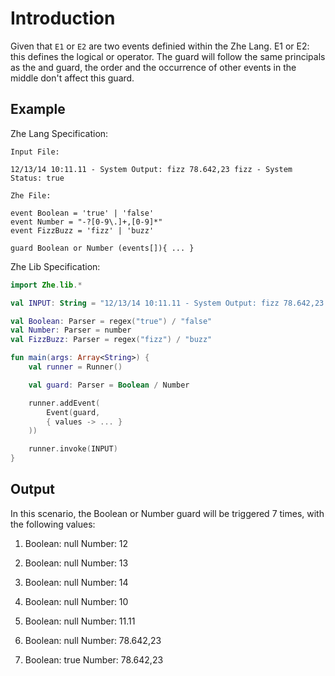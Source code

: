 # Introduction

Given that `E1` or `E2` are two events definied within the Zhe Lang.
E1 or E2: this defines the logical or operator. The guard will follow 
the same principals as the and guard, the order and the occurrence of 
other events in the middle don't affect this guard.

## Example

Zhe Lang Specification:

```
Input File:

12/13/14 10:11.11 - System Output: fizz 78.642,23 fizz - System Status: true

Zhe File:

event Boolean = 'true' | 'false'
event Number = "-?[0-9\.]+,[0-9]*"
event FizzBuzz = 'fizz' | 'buzz'

guard Boolean or Number (events[]){ ... }
```

Zhe Lib Specification:


```kotlin
import Zhe.lib.*

val INPUT: String = "12/13/14 10:11.11 - System Output: fizz 78.642,23 fizz - System Status: true"

val Boolean: Parser = regex("true") / "false"
val Number: Parser = number
val FizzBuzz: Parser = regex("fizz") / "buzz"

fun main(args: Array<String>) {
    val runner = Runner()

    val guard: Parser = Boolean / Number

    runner.addEvent(
        Event(guard,
        { values -> ... }
    ))

    runner.invoke(INPUT)
}
```

## Output
In this scenario, the Boolean or Number guard will be triggered 7 times, with the following values:
1. Boolean: null
  Number:  12

2. Boolean: null
  Number:  13

3. Boolean: null
  Number:  14

4. Boolean: null
  Number:  10

5. Boolean: null
  Number:  11.11

6. Boolean: null
  Number:  78.642,23

7. Boolean: true
  Number:  78.642,23